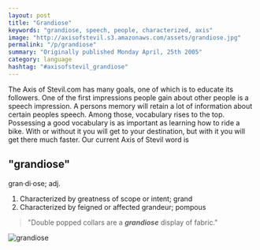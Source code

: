 ```yaml
---
layout: post
title: "Grandiose"
keywords: "grandiose, speech, people, characterized, axis"
image: "http://axisofstevil.s3.amazonaws.com/assets/grandiose.jpg"
permalink: "/p/grandiose"
summary: "Originally published Monday April, 25th 2005"
category: language
hashtag: "#axisofstevil_grandiose"
---
```


[id_1]: http://axisofstevil.s3.amazonaws.com/assets/grandiose.jpg "grandiose"
The Axis of Stevil.com has many goals, one of which is to educate its followers. One of the first impressions people gain about other people is a speech impression. A persons memory will retain a lot of information about certain peoples speech. Among those, vocabulary rises to the top. Possessing a good vocabulary is as important as learning how to ride a bike. With or without it you will get to your destination, but with it you will get there much faster. Our current Axis of Stevil word is

## "grandiose" ##

gran·di·ose; adj.

1. Characterized by greatness of scope or intent; grand
2. Characterized by feigned or affected grandeur; pompous
 
> "Double popped collars are a ***grandiose*** display of fabric."

![grandiose][id_1]
